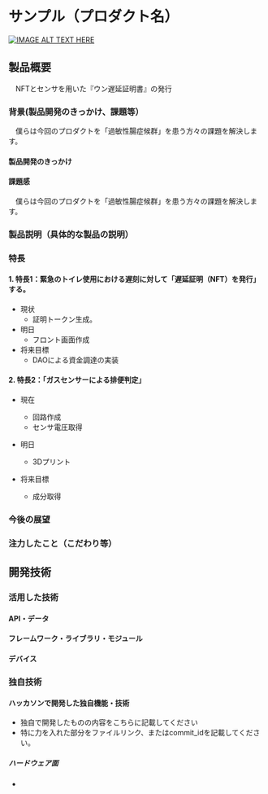 # サンプル（プロダクト名）

[![IMAGE ALT TEXT HERE](https://jphacks.com/wp-content/uploads/2024/07/JPHACKS2024_ogp.jpg)](https://www.youtube.com/watch?v=DZXUkEj-CSI)

## 製品概要

　NFTとセンサを用いた『ウン遅延証明書』の発行

### 背景(製品開発のきっかけ、課題等）

　僕らは今回のプロダクトを「過敏性腸症候群」を患う方々の課題を解決します。

#### 製品開発のきっかけ



#### 課題感

　僕らは今回のプロダクトを「過敏性腸症候群」を患う方々の課題を解決します。


### 製品説明（具体的な製品の説明）


### 特長

#### 1. 特長1：緊急のトイレ使用における遅刻に対して「遅延証明（NFT）を発行」する。

- 現状
    - 証明トークン生成。
- 明日
    - フロント画面作成
- 将来目標
    - DAOによる資金調達の実装

#### 2. 特長2：「ガスセンサーによる排便判定」

- 現在
    - 回路作成
    - センサ電圧取得
- 明日
    - 3Dプリント
    
- 将来目標
    - 成分取得


### 今後の展望

### 注力したこと（こだわり等）

## 開発技術

### 活用した技術

#### API・データ

#### フレームワーク・ライブラリ・モジュール

#### デバイス

### 独自技術

#### ハッカソンで開発した独自機能・技術


* 独自で開発したものの内容をこちらに記載してください
* 特に力を入れた部分をファイルリンク、またはcommit_idを記載してください。

##### ハードウェア面
* 
